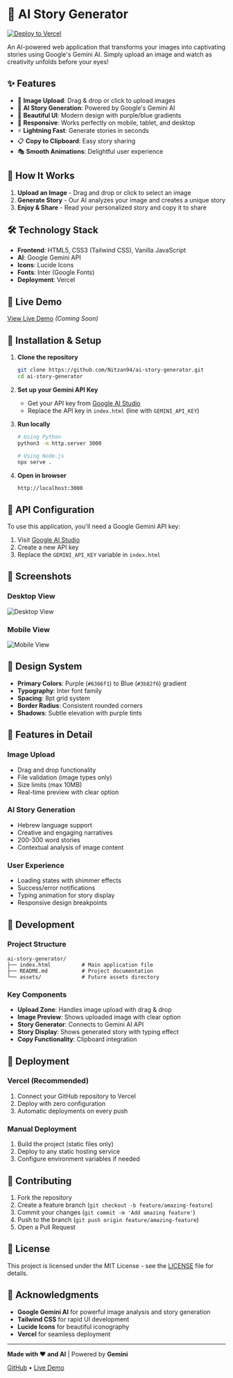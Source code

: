# 🚀 AI Story Generator

[![Deploy to Vercel](https://vercel.com/button)](https://vercel.com/new/clone?repository-url=https://github.com/Nitzan94/ai-story-generator)

An AI-powered web application that transforms your images into captivating stories using Google's Gemini AI. Simply upload an image and watch as creativity unfolds before your eyes!

## ✨ Features

- 📸 **Image Upload**: Drag & drop or click to upload images
- 🤖 **AI Story Generation**: Powered by Google's Gemini AI
- 🎨 **Beautiful UI**: Modern design with purple/blue gradients
- 📱 **Responsive**: Works perfectly on mobile, tablet, and desktop
- ⚡ **Lightning Fast**: Generate stories in seconds
- 📋 **Copy to Clipboard**: Easy story sharing
- 🎭 **Smooth Animations**: Delightful user experience

## 🎯 How It Works

1. **Upload an Image** - Drag and drop or click to select an image
2. **Generate Story** - Our AI analyzes your image and creates a unique story
3. **Enjoy & Share** - Read your personalized story and copy it to share

## 🛠️ Technology Stack

- **Frontend**: HTML5, CSS3 (Tailwind CSS), Vanilla JavaScript
- **AI**: Google Gemini API
- **Icons**: Lucide Icons
- **Fonts**: Inter (Google Fonts)
- **Deployment**: Vercel

## 🚀 Live Demo

[View Live Demo](https://ai-story-generator-nitzan94.vercel.app) *(Coming Soon)*

## 🔧 Installation & Setup

1. **Clone the repository**
   ```bash
   git clone https://github.com/Nitzan94/ai-story-generator.git
   cd ai-story-generator
   ```

2. **Set up your Gemini API Key**
   - Get your API key from [Google AI Studio](https://makersuite.google.com/app/apikey)
   - Replace the API key in `index.html` (line with `GEMINI_API_KEY`)

3. **Run locally**
   ```bash
   # Using Python
   python3 -m http.server 3000
   
   # Using Node.js
   npx serve .
   ```

4. **Open in browser**
   ```
   http://localhost:3000
   ```

## 🔑 API Configuration

To use this application, you'll need a Google Gemini API key:

1. Visit [Google AI Studio](https://makersuite.google.com/app/apikey)
2. Create a new API key
3. Replace the `GEMINI_API_KEY` variable in `index.html`

## 📱 Screenshots

### Desktop View
![Desktop View](https://via.placeholder.com/800x600/6366f1/ffffff?text=Desktop+View)

### Mobile View
![Mobile View](https://via.placeholder.com/400x800/8b5cf6/ffffff?text=Mobile+View)

## 🎨 Design System

- **Primary Colors**: Purple (`#6366f1`) to Blue (`#3b82f6`) gradient
- **Typography**: Inter font family
- **Spacing**: 8pt grid system
- **Border Radius**: Consistent rounded corners
- **Shadows**: Subtle elevation with purple tints

## 🌟 Features in Detail

### Image Upload
- Drag and drop functionality
- File validation (image types only)
- Size limits (max 10MB)
- Real-time preview with clear option

### AI Story Generation
- Hebrew language support
- Creative and engaging narratives
- 200-300 word stories
- Contextual analysis of image content

### User Experience
- Loading states with shimmer effects
- Success/error notifications
- Typing animation for story display
- Responsive design breakpoints

## 🔄 Development

### Project Structure
```
ai-story-generator/
├── index.html          # Main application file
├── README.md           # Project documentation
└── assets/             # Future assets directory
```

### Key Components
- **Upload Zone**: Handles image upload with drag & drop
- **Image Preview**: Shows uploaded image with clear option
- **Story Generator**: Connects to Gemini AI API
- **Story Display**: Shows generated story with typing effect
- **Copy Functionality**: Clipboard integration

## 🚀 Deployment

### Vercel (Recommended)
1. Connect your GitHub repository to Vercel
2. Deploy with zero configuration
3. Automatic deployments on every push

### Manual Deployment
1. Build the project (static files only)
2. Deploy to any static hosting service
3. Configure environment variables if needed

## 🤝 Contributing

1. Fork the repository
2. Create a feature branch (`git checkout -b feature/amazing-feature`)
3. Commit your changes (`git commit -m 'Add amazing feature'`)
4. Push to the branch (`git push origin feature/amazing-feature`)
5. Open a Pull Request

## 📄 License

This project is licensed under the MIT License - see the [LICENSE](LICENSE) file for details.

## 🙏 Acknowledgments

- **Google Gemini AI** for powerful image analysis and story generation
- **Tailwind CSS** for rapid UI development
- **Lucide Icons** for beautiful iconography
- **Vercel** for seamless deployment

---

**Made with ❤️ and AI** | Powered by **Gemini**

[GitHub](https://github.com/Nitzan94/ai-story-generator) • [Live Demo](https://ai-story-generator-nitzan94.vercel.app)